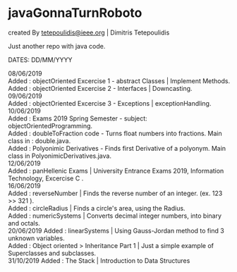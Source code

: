 # javaGonnaTurnRoboto
created By tetepoulidis@ieee.org | Dimitris Tetepoulidis

Just another repo with java code.

DATES: DD/MM/YYYY

08/06/2019 <br> 
	Added : objectOriented Excercise 1 - abstract Classes | Implement Methods.<br>
	Added : objectOriented Excercise 2 - Interfaces | Downcasting.<br>
09/06/2019 <br>
	Added : objectOriented Excercise 3 - Exceptions | exceptionHandling.<br>
10/06/2019 <br>
	Added : Exams 2019 Spring Semester - subject: objectOrientedProgramming.<br>
	Added : doubleToFraction code - Turns float numbers into fractions. Main class in : double.java.<br>
	Added : Polyonimic Derivatives - Finds first Derivative of a polyonym. Main class in PolyonimicDerivatives.java.<br>
12/06/2019 <br>
	Added : panHellenic Exams | University Entrance Exams 2019, Information Technology, Excercise C .<br>
16/06/2019 <br>
	Added : reverseNumber | Finds the reverse number of an integer. (ex. 123 >> 321 ).<br>
	Added : circleRadius | Finds a circle's area, using the Radius.<br>
	Added : numericSystems | Converts decimal integer numbers, into binary and octals.<br>
20/06/2019
	Added : linearSystems | Using Gauss-Jordan method to find 3 unknown variables.<br>
	Added : Object oriented > Inheritance Part 1 | Just a simple example of Superclasses and subclasses.<br>
31/10/2019
	Added : The Stack | Introduction to Data Structures